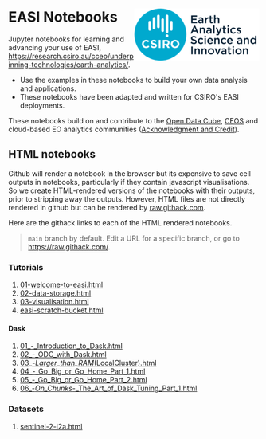 # EASI Notebooks <img align="right" src="../resources/csiro_easi_logo.png">

Jupyter notebooks for learning and advancing your use of EASI, https://research.csiro.au/cceo/underpinning-technologies/earth-analytics/.

- Use the examples in these notebooks to build your own data analysis and applications.
- These notebooks have been adapted and written for CSIRO's EASI deployments.

These notebooks build on and contribute to the [Open Data Cube](https://github.com/opendatacube), [CEOS](https://ceos.org) and cloud-based EO analytics communities ([Acknowledgment and Credit](../README.md#Acknowledgment-and-Credit)).

## HTML notebooks

Github will render a notebook in the browser but its expensive to save cell outputs in notebooks, particularly if they contain javascript visualisations.
So we create HTML-rendered versions of the notebooks with their outputs, prior to stripping away the outputs.
However, HTML files are not directly rendered in github but can be rendered by [raw.githack.com](https://raw.githack.com).

Here are the githack links to each of the HTML rendered notebooks.

> `main` branch by default. Edit a URL for a specific branch, or go to https://raw.githack.com/.

### Tutorials
1. [01-welcome-to-easi.html](https://raw.githack.com/csiro-easi/easi-notebooks/main/html/tutorials/01-welcome-to-easi.html)
1. [02-data-storage.html](https://raw.githack.com/csiro-easi/easi-notebooks/main/html/tutorials/02-data-storage.html)
1. [03-visualisation.html](https://raw.githack.com/csiro-easi/easi-notebooks/main/html/tutorials/03-visualisation.html)
1. [easi-scratch-bucket.html](https://raw.githack.com/csiro-easi/easi-notebooks/main/html/tutorials/easi-scratch-bucket.html)

#### Dask
1. [01_-_Introduction_to_Dask.html](https://raw.githack.com/csiro-easi/easi-notebooks/main/html/tutorials/dask/01_-_Introduction_to_Dask.html)
1. [02_-_ODC_with_Dask.html](https://raw.githack.com/csiro-easi/easi-notebooks/main/html/tutorials/dask/02_-_ODC_with_Dask.html)
1. [03_-_Larger_than_RAM_(LocalCluster).html](https://raw.githack.com/csiro-easi/easi-notebooks/main/html/tutorials/dask/03_-_Larger_than_RAM_(LocalCluster).html)
1. [04_-_Go_Big_or_Go_Home_Part_1.html](https://raw.githack.com/csiro-easi/easi-notebooks/main/html/tutorials/dask/04_-_Go_Big_or_Go_Home_Part_1.html)
1. [05_-_Go_Big_or_Go_Home_Part_2.html](https://raw.githack.com/csiro-easi/easi-notebooks/main/html/tutorials/dask/05_-_Go_Big_or_Go_Home_Part_2.html)
1. [06_-_On_Chunks_-_The_Art_of_Dask_Tuning_Part_1.html](https://raw.githack.com/csiro-easi/easi-notebooks/main/html/tutorials/dask/06_-_On_Chunks_-_The_Art_of_Dask_Tuning_Part_1.html)

### Datasets
1. [sentinel-2-l2a.html](https://raw.githack.com/csiro-easi/easi-notebooks/main/html/datasets/sentinel-2-l2a.html)

